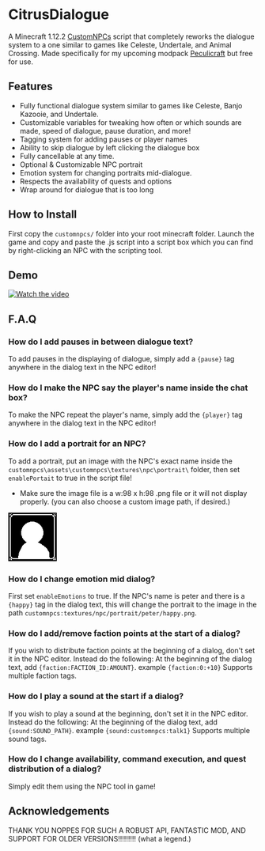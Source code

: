 # CitrusDialogue
A Minecraft 1.12.2 [CustomNPCs](https://www.curseforge.com/minecraft/mc-mods/custom-npcs) script that completely reworks the dialogue system to a one similar to games like Celeste, Undertale, and Animal Crossing. Made specifically for my upcoming modpack [Peculicraft](https://discord.gg/5UtE3Sw6Pe) but free for use.


## Features
- Fully functional dialogue system similar to games like Celeste, Banjo Kazooie, and Undertale.
- Customizable variables for tweaking how often or which sounds are made, speed of dialogue, pause duration, and more!
- Tagging system for adding pauses or player names
- Ability to skip dialogue by left clicking the dialogue box
- Fully cancellable at any time.
- Optional & Customizable NPC portrait
- Emotion system for changing portraits mid-dialogue.
- Respects the availability of quests and options
- Wrap around for dialogue that is too long

## How to Install
First copy the ``customnpcs/`` folder into your root minecraft folder.
Launch the game and copy and paste the .js script into a script box which you can find by right-clicking an NPC with the scripting tool.

## Demo
[![Watch the video](https://yt-embed.live/embed?v=xp8QxmwI3sQ)](https://youtu.be/xp8QxmwI3sQ)


## F.A.Q
### How do I add pauses in between dialogue text?
To add pauses in the displaying of dialogue, simply add a ``{pause}`` tag anywhere in the dialog text in the NPC editor!

### How do I make the NPC say the player's name inside the chat box?
To make the NPC repeat the player's name, simply add the ``{player}`` tag anywhere in the dialog text in the NPC editor!

### How do I add a portrait for an NPC?
To add a portrait, put an image with the NPC's exact name inside the ``customnpcs\assets\customnpcs\textures\npc\portrait\`` folder, then set ``enablePortait`` to true in the script file! 
- Make sure the image file is a w:98 x h:98 .png file or it will not display properly.
(you can also choose a custom image path, if desired.)

![defaultportrait](/customnpcs/assets/customnpcs/textures/npc/portrait/default.png)

### How do I change emotion mid dialog?
First set ``enableEmotions`` to true.
If the NPC's name is peter and there is a ``{happy}`` tag in the dialog text, this will change the portrait to the image in the path ``customnpcs:textures/npc/portrait/peter/happy.png``.

### How do I add/remove faction points at the start of a dialog?
If you wish to distribute faction points at the beginning of a dialog, don't set it in the NPC editor. Instead do the following:
At the beginning of the dialog text, add ``{faction:FACTION_ID:AMOUNT}``. example ``{faction:0:+10}``
Supports multiple faction tags.

### How do I play a sound at the start if a dialog?
If you wish to play a sound at the beginning, don't set it in the NPC editor. Instead do the following:
At the beginning of the dialog text, add ``{sound:SOUND_PATH}``. example ``{sound:customnpcs:talk1}``
Supports multiple sound tags.

### How do I change availability, command execution, and quest distribution of a dialog?
Simply edit them using the NPC tool in game!



## Acknowledgements 
THANK YOU NOPPES FOR SUCH A ROBUST API, FANTASTIC MOD, AND SUPPORT FOR OLDER VERSIONS!!!!!!!!!
(what a legend.)
